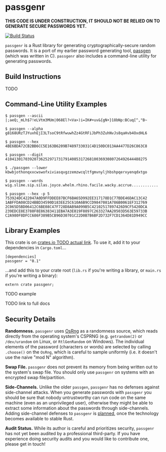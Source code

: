 # passgenr

**THIS CODE IS UNDER CONSTRUCTION, IT SHOULD NOT BE RELIED ON TO GENERATE SECURE
PASSWORDS YET.**

[![Build Status](https://travis-ci.org/defuse/passgenr.svg?branch=master)](https://travis-ci.org/defuse/passgenr)

`passgenr` is a Rust library for generating cryptographically-secure random
passwords. It is a port of my earlier password generating tool,
[passgen](https://github.com/defuse/passgen) (which was written in C).
`passgenr` also includes a command-line utility for generating passwords.

## Build Instructions

TODO

## Command-Line Utility Examples

```
$ passgen --ascii
|;aeQ;_mLh$7!eLVtm3MUm|068El?<Va>)i=IK#+uv&{gN+}18bNp:BCuq[^,"B~

$ passgen --alpha
g8168URzTJYuxhEjI3LTsoC9tRfwuwhZz4GtRFiJbPh3ZuhNvJs8qaHvb4OxdHL6

$ passgen --hex
4BE6BDA72CB2BB6CC5E163B6209B7489733031C4D150DC013AA4477D26C863C8

$ passgen --digit
4104130170392073625297173179140853172681003693080726492644488275

$ ./passgen --lower
kbwbjothonqxxcwswofxiviasqvgzzemzwcqltfgmvnyljhbshpqerxyenqdxtgo

$ passgen --words
wig.slime.sip.silas.joyce.whelm.rhino.facile.wacky.accrue............

$ passgen --hex -p 5
753924DC422047A0D9FFDDEE87BCF6BA65D992EE317178D1C77BDE46DAC13C42
1ABFFDA08CD24BBD34590D183EE25C610A6B9CCD9847081A786B0061EF312769
2C065D5BD06412C6BE08C47F728D8AB9A099B5C42102517897426D9CF5420DCA
239EDCE8E3788F8E86383411EBA7A3E819F8897C263327AA20503D563E59733B
C2A980F8DFCC686F389B5CB96D30701C22D0B7B6BF2D732F7CD1364D81D949CC
```

## Library Examples

This crate is on [crates.io TODO actual link](TODO). To use it, add it to your
dependencies in `Cargo.toml`...

```
[dependencies]
passgenr = "0.1"
```

...and add this to your crate root (`lib.rs` if you're writing a library, or
`main.rs` if you're writing a binary):

```
extern crate passgenr;
```

TODO example

TODO link to full docs


## Security Details

**Randomness.** `passgenr` uses [OsRng](https://doc.rust-lang.org/rand/rand/struct.OsRng.html)
as a randomness source, which reads directly from the operating system's CSPRNG
(e.g. `getrandom(2)` or `/dev/urandom` on Linux, or `RtlGenRandom` on Windows).
The individual elements of the password (characters or words) are selected by
calling `.choose()` on the `OsRng`, which is careful to sample uniformly (i.e.
it doesn't use the naive "mod N" algorithm).

**Swap File.** `passgenr` does not prevent its memory from being written out to
the system's swap file. You should only use `passgenr` on systems with an
encrypted swap file/partition.

**Side-Channels.** Unlike the older `passgen`, `passgenr` has no defenses
against side-channel attacks. When you generate passwords with `passgenr` you
should be sure that nobody untrustworthy can run code on the same machine (even
as an unprivileged user), otherwise they might be able to extract some
information about the passwords through side-channels. Adding side-channel
defenses to `passgenr` is
[planned](https://github.com/defuse/passgenr/issues/4), once the technology
becomes available to stable Rust.

**Audit Status.** While its author is careful and prioritizes security,
`passgenr` has not yet been audited by a professional third-party. If you have
experience doing security audits and you would like to contribute one, please
get in touch!

